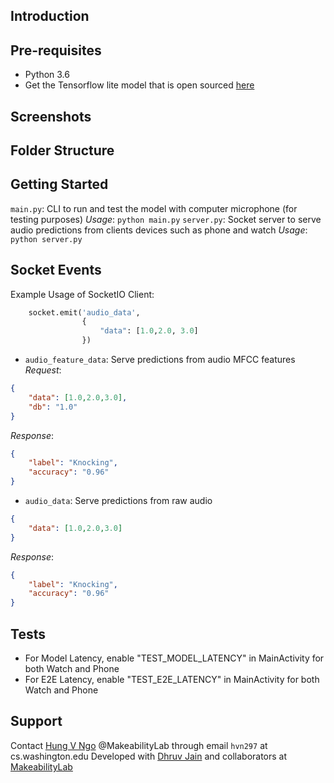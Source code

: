 
Introduction
------------

Pre-requisites
--------------
- Python 3.6
- Get the Tensorflow lite model that is open sourced [here]()

Screenshots
-------------

Folder Structure
-------------

Getting Started
---------------
`main.py`: CLI to run and test the model with computer microphone (for testing purposes)
*Usage*:
``` python main.py ```
`server.py`: Socket server to serve audio predictions from clients devices such as phone and watch
*Usage*:
``` python server.py ```

Socket Events
---------------
Example Usage of SocketIO Client:
```python
    socket.emit('audio_data',
                {
                    "data": [1.0,2.0, 3.0]
                })
```
- `audio_feature_data`: Serve predictions from audio MFCC features
*Request*:
```json
{
    "data": [1.0,2.0,3.0],
    "db": "1.0"
}
```
*Response*:
```json
{
    "label": "Knocking",
    "accuracy": "0.96"
}
```
- `audio_data`: Serve predictions from raw audio
```json
{
    "data": [1.0,2.0,3.0]
}
```
*Response*:
```json
{
    "label": "Knocking",
    "accuracy": "0.96"
}
```


Tests
-------

- For Model Latency, enable "TEST_MODEL_LATENCY" in MainActivity for both Watch and Phone 
- For E2E Latency, enable "TEST_E2E_LATENCY" in MainActivity for both Watch and Phone

Support
-------
Contact [Hung V Ngo](www.hungvngo.com) @MakeabilityLab through email `hvn297` at cs.washington.edu
Developed with [Dhruv Jain](https://homes.cs.washington.edu/~djain/) and collaborators at [MakeabilityLab](https://makeabilitylab.cs.washington.edu/)

